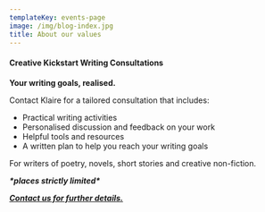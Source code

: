 ```yaml
---
templateKey: events-page
image: /img/blog-index.jpg
title: About our values
---
```

#### Creative Kickstart Writing Consultations

**Your writing goals, realised.** 

Contact Klaire for a tailored consultation that includes:

* Practical writing activities
* Personalised discussion and feedback on your work
* Helpful tools and resources
* A written plan to help you reach your writing goals

For writers of poetry, novels, short stories and creative non-fiction.

_**\*places strictly limited\***_

__[_Contact us for further details._](klaire@klairejohnston.com)__
